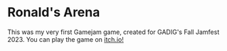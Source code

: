 # Ronald's Arena

This was my very first Gamejam game, created for GADIG's Fall Jamfest 2023. You can play the game on [itch.io!](https://itch.io/jam/jamfest-fall-2023/rate/2352233)
